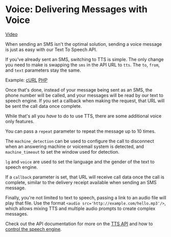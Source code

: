 # Voice: Delivering Messages with Voice

[Video](https://vimeo.com/99601185)

When sending an SMS isn't the optimal solution, sending a voice message is just as easy with our Text To Speech API. 

If you've already sent an SMS, switching to TTS is simple. The only change you need to make is swapping the `sms` in the 
API URL to `tts`. The `to`, `from`, and `text` parameters stay the same.

Example: [cURL](./curl/tts.sh) [PHP](./php/tts.php)

Once that's done, instead of your message being sent as an SMS, the phone number will be called, and your messages will 
be read by our text to speech engine. If you set a callback when making the request, that URL will be sent the call data 
once complete.

While that's all you *have* to do to use TTS, there are some additional voice only features.

You can pass a `repeat` parameter to repeat the message up to 10 times. 

The `machine_detection` can be used to configure the call to disconnect when an answering machine or voicemail system is 
detected, and `machine_timeout` to set the window used for detection.

`lg` and `voice` are used to set the language and the gender of the text to speech engine. 

If a `callback` parameter is set, that URL will receive call data once the call is complete, similar to the delivery 
receipt available when sending an SMS message.

Finally, you're not limited to text to speech, passing a link to an audio file will play that file. Use the format 
`<audio src='http://example.com/hello.mp3'/>`, which allows mixing TTS and multiple audio prompts to create complex 
messages.

Check out the API documentation for more on the [TTS API][1] and how to [control the speech engine][2].

[1]: https://docs.nexmo.com/index.php/voice-api/text-to-speech
[2]: https://docs.nexmo.com/index.php/voice-api/text-to-speech#tts_tips